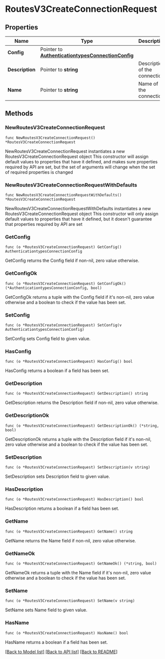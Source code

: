 # RoutesV3CreateConnectionRequest

## Properties

Name | Type | Description | Notes
------------ | ------------- | ------------- | -------------
**Config** | Pointer to [**AuthenticationtypesConnectionConfig**](AuthenticationtypesConnectionConfig.md) |  | [optional] 
**Description** | Pointer to **string** | Description of the connection | [optional] 
**Name** | Pointer to **string** | Name of the connection | [optional] 

## Methods

### NewRoutesV3CreateConnectionRequest

`func NewRoutesV3CreateConnectionRequest() *RoutesV3CreateConnectionRequest`

NewRoutesV3CreateConnectionRequest instantiates a new RoutesV3CreateConnectionRequest object
This constructor will assign default values to properties that have it defined,
and makes sure properties required by API are set, but the set of arguments
will change when the set of required properties is changed

### NewRoutesV3CreateConnectionRequestWithDefaults

`func NewRoutesV3CreateConnectionRequestWithDefaults() *RoutesV3CreateConnectionRequest`

NewRoutesV3CreateConnectionRequestWithDefaults instantiates a new RoutesV3CreateConnectionRequest object
This constructor will only assign default values to properties that have it defined,
but it doesn't guarantee that properties required by API are set

### GetConfig

`func (o *RoutesV3CreateConnectionRequest) GetConfig() AuthenticationtypesConnectionConfig`

GetConfig returns the Config field if non-nil, zero value otherwise.

### GetConfigOk

`func (o *RoutesV3CreateConnectionRequest) GetConfigOk() (*AuthenticationtypesConnectionConfig, bool)`

GetConfigOk returns a tuple with the Config field if it's non-nil, zero value otherwise
and a boolean to check if the value has been set.

### SetConfig

`func (o *RoutesV3CreateConnectionRequest) SetConfig(v AuthenticationtypesConnectionConfig)`

SetConfig sets Config field to given value.

### HasConfig

`func (o *RoutesV3CreateConnectionRequest) HasConfig() bool`

HasConfig returns a boolean if a field has been set.

### GetDescription

`func (o *RoutesV3CreateConnectionRequest) GetDescription() string`

GetDescription returns the Description field if non-nil, zero value otherwise.

### GetDescriptionOk

`func (o *RoutesV3CreateConnectionRequest) GetDescriptionOk() (*string, bool)`

GetDescriptionOk returns a tuple with the Description field if it's non-nil, zero value otherwise
and a boolean to check if the value has been set.

### SetDescription

`func (o *RoutesV3CreateConnectionRequest) SetDescription(v string)`

SetDescription sets Description field to given value.

### HasDescription

`func (o *RoutesV3CreateConnectionRequest) HasDescription() bool`

HasDescription returns a boolean if a field has been set.

### GetName

`func (o *RoutesV3CreateConnectionRequest) GetName() string`

GetName returns the Name field if non-nil, zero value otherwise.

### GetNameOk

`func (o *RoutesV3CreateConnectionRequest) GetNameOk() (*string, bool)`

GetNameOk returns a tuple with the Name field if it's non-nil, zero value otherwise
and a boolean to check if the value has been set.

### SetName

`func (o *RoutesV3CreateConnectionRequest) SetName(v string)`

SetName sets Name field to given value.

### HasName

`func (o *RoutesV3CreateConnectionRequest) HasName() bool`

HasName returns a boolean if a field has been set.


[[Back to Model list]](../README.md#documentation-for-models) [[Back to API list]](../README.md#documentation-for-api-endpoints) [[Back to README]](../README.md)



